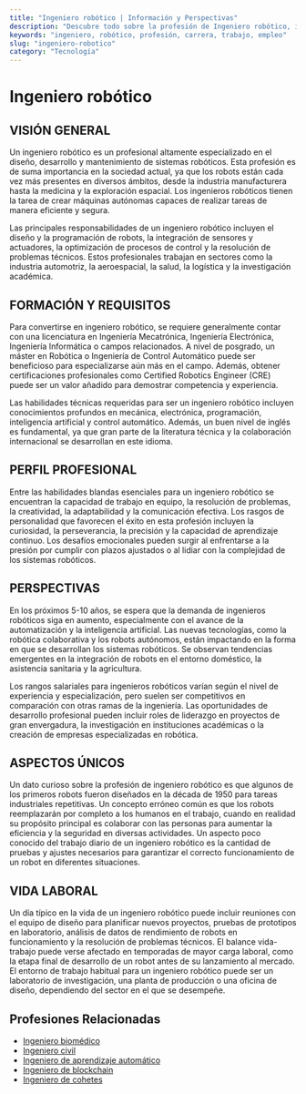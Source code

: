 ```yaml
---
title: "Ingeniero robótico | Información y Perspectivas"
description: "Descubre todo sobre la profesión de Ingeniero robótico, incluyendo responsabilidades, requisitos y oportunidades."
keywords: "ingeniero, robótico, profesión, carrera, trabajo, empleo"
slug: "ingeniero-robotico"
category: "Tecnología"
---
```


# Ingeniero robótico

## VISIÓN GENERAL

Un ingeniero robótico es un profesional altamente especializado en el diseño, desarrollo y mantenimiento de sistemas robóticos. Esta profesión es de suma importancia en la sociedad actual, ya que los robots están cada vez más presentes en diversos ámbitos, desde la industria manufacturera hasta la medicina y la exploración espacial. Los ingenieros robóticos tienen la tarea de crear máquinas autónomas capaces de realizar tareas de manera eficiente y segura.

Las principales responsabilidades de un ingeniero robótico incluyen el diseño y la programación de robots, la integración de sensores y actuadores, la optimización de procesos de control y la resolución de problemas técnicos. Estos profesionales trabajan en sectores como la industria automotriz, la aeroespacial, la salud, la logística y la investigación académica.

## FORMACIÓN Y REQUISITOS

Para convertirse en ingeniero robótico, se requiere generalmente contar con una licenciatura en Ingeniería Mecatrónica, Ingeniería Electrónica, Ingeniería Informática o campos relacionados. A nivel de posgrado, un máster en Robótica o Ingeniería de Control Automático puede ser beneficioso para especializarse aún más en el campo. Además, obtener certificaciones profesionales como Certified Robotics Engineer (CRE) puede ser un valor añadido para demostrar competencia y experiencia.

Las habilidades técnicas requeridas para ser un ingeniero robótico incluyen conocimientos profundos en mecánica, electrónica, programación, inteligencia artificial y control automático. Además, un buen nivel de inglés es fundamental, ya que gran parte de la literatura técnica y la colaboración internacional se desarrollan en este idioma.

## PERFIL PROFESIONAL

Entre las habilidades blandas esenciales para un ingeniero robótico se encuentran la capacidad de trabajo en equipo, la resolución de problemas, la creatividad, la adaptabilidad y la comunicación efectiva. Los rasgos de personalidad que favorecen el éxito en esta profesión incluyen la curiosidad, la perseverancia, la precisión y la capacidad de aprendizaje continuo. Los desafíos emocionales pueden surgir al enfrentarse a la presión por cumplir con plazos ajustados o al lidiar con la complejidad de los sistemas robóticos.

## PERSPECTIVAS

En los próximos 5-10 años, se espera que la demanda de ingenieros robóticos siga en aumento, especialmente con el avance de la automatización y la inteligencia artificial. Las nuevas tecnologías, como la robótica colaborativa y los robots autónomos, están impactando en la forma en que se desarrollan los sistemas robóticos. Se observan tendencias emergentes en la integración de robots en el entorno doméstico, la asistencia sanitaria y la agricultura.

Los rangos salariales para ingenieros robóticos varían según el nivel de experiencia y especialización, pero suelen ser competitivos en comparación con otras ramas de la ingeniería. Las oportunidades de desarrollo profesional pueden incluir roles de liderazgo en proyectos de gran envergadura, la investigación en instituciones académicas o la creación de empresas especializadas en robótica.

## ASPECTOS ÚNICOS

Un dato curioso sobre la profesión de ingeniero robótico es que algunos de los primeros robots fueron diseñados en la década de 1950 para tareas industriales repetitivas. Un concepto erróneo común es que los robots reemplazarán por completo a los humanos en el trabajo, cuando en realidad su propósito principal es colaborar con las personas para aumentar la eficiencia y la seguridad en diversas actividades. Un aspecto poco conocido del trabajo diario de un ingeniero robótico es la cantidad de pruebas y ajustes necesarios para garantizar el correcto funcionamiento de un robot en diferentes situaciones.

## VIDA LABORAL

Un día típico en la vida de un ingeniero robótico puede incluir reuniones con el equipo de diseño para planificar nuevos proyectos, pruebas de prototipos en laboratorio, análisis de datos de rendimiento de robots en funcionamiento y la resolución de problemas técnicos. El balance vida-trabajo puede verse afectado en temporadas de mayor carga laboral, como la etapa final de desarrollo de un robot antes de su lanzamiento al mercado. El entorno de trabajo habitual para un ingeniero robótico puede ser un laboratorio de investigación, una planta de producción o una oficina de diseño, dependiendo del sector en el que se desempeñe.
## Profesiones Relacionadas

- [Ingeniero biomédico](/profesiones/ingeniero-biomedico/)
- [Ingeniero civil](/profesiones/ingeniero-civil/)
- [Ingeniero de aprendizaje automático](/profesiones/ingeniero-de-aprendizaje-automatico/)
- [Ingeniero de blockchain](/profesiones/ingeniero-de-blockchain/)
- [Ingeniero de cohetes](/profesiones/ingeniero-de-cohetes/)

